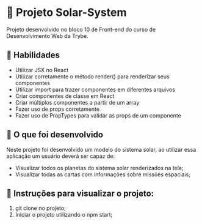 # :dart: Projeto Solar-System
Projeto desenvolvido no bloco 10 de Front-end do curso de Desenvolvimento Web da Trybe.


## :pushpin: Habilidades

* Utilizar JSX no React
* Utilizar corretamente o método render() para renderizar seus componentes
* Utilizar import para trazer componentes em diferentes arquivos
* Criar componentes de classe em React
* Criar múltiplos componentes a partir de um array
* Fazer uso de props corretamente
* Fazer uso de PropTypes para validar as props de um componente


## :pushpin: O que foi desenvolvido

Neste projeto foi desenvolvido um modelo do sistema solar, ao utilizar essa aplicação um usuário deverá ser capaz de:

- Visualizar todos os planetas do sistema solar renderizados na tela;
- Visualizar todas as cartas com informações sobre missões espaciais;


## :pushpin: Instruções para visualizar o projeto:

1. git clone no projeto;
2. Iniciar o projeto utilizando o npm start;
